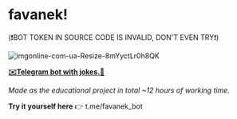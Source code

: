 # favanek!

(❗BOT TOKEN IN SOURCE CODE IS INVALID, DON'T EVEN TRY❗)

![imgonline-com-ua-Resize-8mYyctLr0h8QK](https://user-images.githubusercontent.com/96371541/230458217-92ea3746-457c-4d54-a36e-e2acdaa03118.png)

<b><u>✉️Telegram bot with jokes.🤖</u></b>

<i>Made as the educational project in total ~12 hours of working time.</i>

<b>Try it yourself here</b> 👉 t.me/favanek_bot